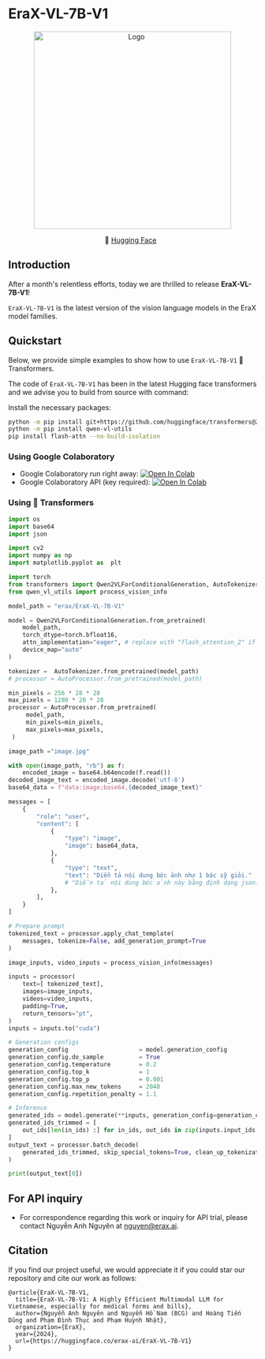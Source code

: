 # EraX-VL-7B-V1
<p align="center">
  <img src="https://cdn-uploads.huggingface.co/production/uploads/66e93d483745423cbb14c5ff/fNxjr3en_onzbOv0sghpE.jpeg" alt="Logo" width="400"/>
</p>

<p align="center">
        🤗 <a href="https://huggingface.co/erax/EraX-VL-7B-V1">Hugging Face</a>&nbsp&nbsp </a>
<br>
</p>

## Introduction

After a month's relentless efforts, today we are thrilled to release **EraX-VL-7B-V1**! 

`EraX-VL-7B-V1` is the latest version of the vision language models in the EraX model families. 

## Quickstart
Below, we provide simple examples to show how to use `EraX-VL-7B-V1` 🤗 Transformers.

The code of `EraX-VL-7B-V1` has been in the latest Hugging face transformers and we advise you to build from source with command:

Install the necessary packages:
```bash
python -m pip install git+https://github.com/huggingface/transformers@21fac7abba2a37fae86106f87fcf9974fd1e3830 accelerate
python -m pip install qwen-vl-utils
pip install flash-attn --no-build-isolation
```
### Using Google Colaboratory
* Google Colaboratory run right away: [![Open In Colab](https://colab.research.google.com/assets/colab-badge.svg)](https://colab.research.google.com/drive/1CnSxtWDLG48-NQh7wk9_z8WI7J4OY_Ci?usp=sharing)
* Google Colaboratory API (key required): [![Open In Colab](https://colab.research.google.com/assets/colab-badge.svg)](https://colab.research.google.com/drive/179ZzegjBmuvr-5QfJfJzbVOzRTgD0K_r?usp=sharing)

### Using 🤗 Transformers

```python
import os
import base64
import json

import cv2
import numpy as np
import matplotlib.pyplot as  plt

import torch
from transformers import Qwen2VLForConditionalGeneration, AutoTokenizer, AutoProcessor
from qwen_vl_utils import process_vision_info

model_path = "erax/EraX-VL-7B-V1"

model = Qwen2VLForConditionalGeneration.from_pretrained(
    model_path,
    torch_dtype=torch.bfloat16,
    attn_implementation="eager", # replace with "flash_attention_2" if your GPU is Ampere architecture
    device_map="auto"
)

tokenizer =  AutoTokenizer.from_pretrained(model_path)
# processor = AutoProcessor.from_pretrained(model_path)

min_pixels = 256 * 28 * 28
max_pixels = 1280 * 28 * 28
processor = AutoProcessor.from_pretrained(
     model_path,
     min_pixels=min_pixels,
     max_pixels=max_pixels,
 )

image_path ="image.jpg"

with open(image_path, "rb") as f:
    encoded_image = base64.b64encode(f.read())
decoded_image_text = encoded_image.decode('utf-8')
base64_data = f"data:image;base64,{decoded_image_text}"

messages = [
    {
        "role": "user",
        "content": [
            {
                "type": "image",
                "image": base64_data,
            },
            {
                "type": "text",
                "text": "Diễn tả nội dung bức ảnh như 1 bác sỹ giỏi."
                # "Diễn tả nội dung bức ảnh này bằng định dạng json."
            },
        ],
    }
]

# Prepare prompt
tokenized_text = processor.apply_chat_template(
    messages, tokenize=False, add_generation_prompt=True
)

image_inputs, video_inputs = process_vision_info(messages)

inputs = processor(
    text=[ tokenized_text],
    images=image_inputs,
    videos=video_inputs,
    padding=True,
    return_tensors="pt",
)
inputs = inputs.to("cuda")

# Generation configs
generation_config                    = model.generation_config
generation_config.do_sample          = True
generation_config.temperature        = 0.2
generation_config.top_k              = 1
generation_config.top_p              = 0.001
generation_config.max_new_tokens     = 2048
generation_config.repetition_penalty = 1.1

# Inference
generated_ids = model.generate(**inputs, generation_config=generation_config)
generated_ids_trimmed = [
    out_ids[len(in_ids) :] for in_ids, out_ids in zip(inputs.input_ids, generated_ids)
]
output_text = processor.batch_decode(
    generated_ids_trimmed, skip_special_tokens=True, clean_up_tokenization_spaces=False
)

print(output_text[0])
```

## For API inquiry
- For correspondence regarding this work or inquiry for API trial, please contact Nguyễn Anh Nguyên at [nguyen@erax.ai](nguyen@erax.ai).

## Citation
If you find our project useful, we would appreciate it if you could star our repository and cite our work as follows:
```
@article{EraX-VL-7B-V1,
  title={EraX-VL-7B-V1: A Highly Efficient Multimodal LLM for Vietnamese, especially for medical forms and bills},
  author={Nguyễn Anh Nguyên and Nguyễn Hồ Nam (BCG) and Hoàng Tiến Dũng and Phạm Đình Thục and Phạm Huỳnh Nhật},
  organization={EraX},
  year={2024},
  url={https://huggingface.co/erax-ai/EraX-VL-7B-V1}
}
```
